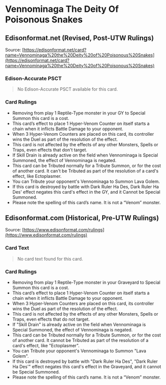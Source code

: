 # Vennominaga The Deity Of Poisonous Snakes

## Edisonformat.net (Revised, Post-UTW Rulings)

Source: [https://edisonformat.net/card?name=Vennominaga%20the%20Deity%20of%20Poisonous%20Snakes](https://edisonformat.net/card?name=Vennominaga%20the%20Deity%20of%20Poisonous%20Snakes)

### Edison-Accurate PSCT

> No Edison-Accurate PSCT available for this card.

### Card Rulings

*   Removing from play 1 Reptile-Type monster in your GY to Special Summon this card is a cost.
*   This card’s effect to place 1 Hyper-Venom Counter on itself starts a chain when it inflicts Battle Damage to your opponent.
*   When 3 Hyper-Venom Counters are placed on this card, its controller wins the Duel as part of the resolution of the effect.
*   This card is not affected by the effects of any other Monsters, Spells or Traps, even effects that don't target.
*   If Skill Drain is already active on the field when Vennominaga is Special Summoned, the effect of Vennominaga is negated.
*   This card can be Tributed normally for a Tribute Summon, or for the cost of another card. It can't be Tributed as part of the resolution of a card's effect, like Ectoplasmer.
*   You can Tribute your opponent's Vennominaga to Summon Lava Golem.
*   If this card is destroyed by battle with Dark Ruler Ha Des, Dark Ruler Ha Des' effect negates this card's effect in the GY, and it Cannot be Special Summoned.
*   Please note the spelling of this card’s name. It is not a “Venom” monster.


## Edisonformat.com (Historical, Pre-UTW Rulings)

Source: [https://www.edisonformat.com/rulings](https://www.edisonformat.com/rulings)

### Card Text

> No card text found for this card.

### Card Rulings

*   Removing from play 1 Reptile-Type monster in your Graveyard to Special Summon this card is a cost.
*   This card’s effect to place 1 Hyper-Venom Counter on itself starts a chain when it inflicts Battle Damage to your opponent.
*   When 3 Hyper-Venom Counters are placed on this card, its controller wins the Duel as part of the resolution of the effect.
*   This card is not affected by the effects of any other Monsters, Spells or Traps, even effects that do not target.
*   If "Skill Drain" is already active on the field when Vennominaga is Special Summoned, the effect of Vennominaga is negated.
*   This card can be Tributed normally for a Tribute Summon, or for the cost of another card. It cannot be Tributed as part of the resolution of a card's effect, like "Ectoplasmer".
*   You can Tribute your opponent's Vennominaga to Summon "Lava Golem".
*   If this card is destroyed by battle with "Dark Ruler Ha Des", "Dark Ruler Ha Des'" effect negates this card's effect in the Graveyard, and it cannot be Special Summoned.
*   Please note the spelling of this card’s name. It is not a “Venom” monster.



